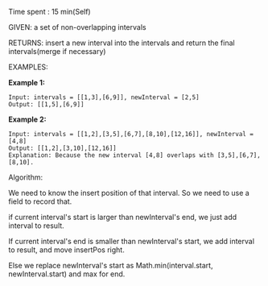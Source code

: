 Time spent :  15 min(Self)

GIVEN: a set of non-overlapping intervals

RETURNS: insert a new interval into the intervals and return the final intervals(merge if necessary)

EXAMPLES:

**Example 1:**

```
Input: intervals = [[1,3],[6,9]], newInterval = [2,5]
Output: [[1,5],[6,9]]
```

**Example 2:**

```
Input: intervals = [[1,2],[3,5],[6,7],[8,10],[12,16]], newInterval = [4,8]
Output: [[1,2],[3,10],[12,16]]
Explanation: Because the new interval [4,8] overlaps with [3,5],[6,7],[8,10].
```

Algorithm:

We need to know the insert position of that interval. So we need to use a field to record that.

if current interval's start is larger than newInterval's end, we just add interval to result.

If current interval's end is smaller than newInterval's start, we add interval to result, and move insertPos right.

Else we replace newInterval's start as Math.min(interval.start, newInterval.start) and max for end.